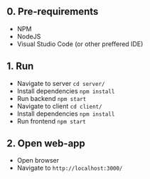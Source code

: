 ## 0. Pre-requirements

- NPM
- NodeJS
- Visual Studio Code (or other preffered IDE)

## 1. Run

- Navigate to server  `cd server/`
- Install dependencies `npm install`
- Run backend `npm start`
- Navigate to client  `cd client/`
- Install dependencies `npm install`
- Run frontend `npm start`

## 2. Open web-app

- Open browser
- Navigate to `http://localhost:3000/`